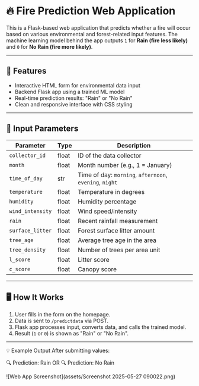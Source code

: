 # 🔥 Fire Prediction Web Application

This is a Flask-based web application that predicts whether a fire will occur based on various environmental and forest-related input features. The machine learning model behind the app outputs `1` for **Rain (fire less likely)** and `0` for **No Rain (fire more likely)**.

---

## 🚀 Features

- Interactive HTML form for environmental data input
- Backend Flask app using a trained ML model
- Real-time prediction results: "Rain" or "No Rain"
- Clean and responsive interface with CSS styling

---

## 🧾 Input Parameters

| Parameter         | Type   | Description                              |
|------------------|--------|------------------------------------------|
| `collector_id`     | float  | ID of the data collector                  |
| `month`           | float  | Month number (e.g., 1 = January)          |
| `time_of_day`     | str    | Time of day: `morning`, `afternoon`, `evening`, `night` |
| `temperature`     | float  | Temperature in degrees                    |
| `humidity`        | float  | Humidity percentage                       |
| `wind_intensity`  | float  | Wind speed/intensity                      |
| `rain`            | float  | Recent rainfall measurement               |
| `surface_litter`  | float  | Forest surface litter amount              |
| `tree_age`        | float  | Average tree age in the area              |
| `tree_density`    | float  | Number of trees per area unit             |
| `l_score`         | float  | Litter score                              |
| `c_score`         | float  | Canopy score                              |

---

## 🖥️ How It Works

1. User fills in the form on the homepage.
2. Data is sent to `/predictdata` via POST.
3. Flask app processes input, converts data, and calls the trained model.
4. Result (`1` or `0`) is shown as "Rain" or "No Rain".

---

💡 Example Output
After submitting values:

🔍 Prediction: Rain
OR
🔍 Prediction: No Rain

![Web App Screenshot](assets/Screenshot 2025-05-27 090022.png)
